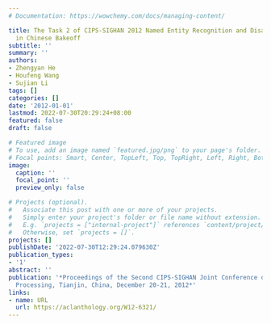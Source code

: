 ```yaml
---
# Documentation: https://wowchemy.com/docs/managing-content/

title: The Task 2 of CIPS-SIGHAN 2012 Named Entity Recognition and Disambiguation
  in Chinese Bakeoff
subtitle: ''
summary: ''
authors:
- Zhengyan He
- Houfeng Wang
- Sujian Li
tags: []
categories: []
date: '2012-01-01'
lastmod: 2022-07-30T20:29:24+08:00
featured: false
draft: false

# Featured image
# To use, add an image named `featured.jpg/png` to your page's folder.
# Focal points: Smart, Center, TopLeft, Top, TopRight, Left, Right, BottomLeft, Bottom, BottomRight.
image:
  caption: ''
  focal_point: ''
  preview_only: false

# Projects (optional).
#   Associate this post with one or more of your projects.
#   Simply enter your project's folder or file name without extension.
#   E.g. `projects = ["internal-project"]` references `content/project/deep-learning/index.md`.
#   Otherwise, set `projects = []`.
projects: []
publishDate: '2022-07-30T12:29:24.079630Z'
publication_types:
- '1'
abstract: ''
publication: '*Proceedings of the Second CIPS-SIGHAN Joint Conference on Chinese Language
  Processing, Tianjin, China, December 20-21, 2012*'
links:
- name: URL
  url: https://aclanthology.org/W12-6321/
---
```

